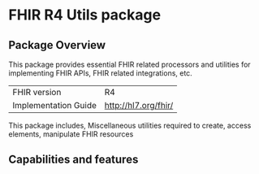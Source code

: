 # FHIR R4 Utils package

## Package Overview

This package provides essential FHIR related processors and utilities for implementing FHIR APIs, FHIR
related integrations, etc.

|                      |                      |
|----------------------|----------------------|
| FHIR version         | R4                   |
| Implementation Guide | http://hl7.org/fhir/ |

This package includes, Miscellaneous utilities required to create, access elements, manipulate FHIR resources

## Capabilities and features